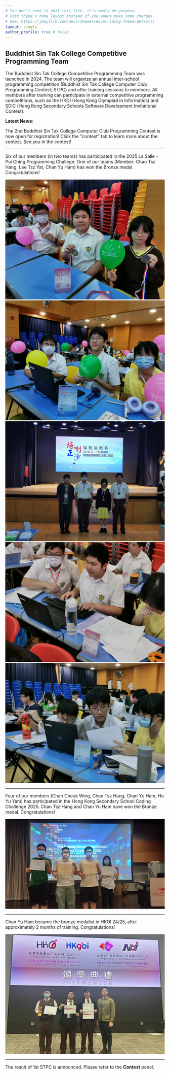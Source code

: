 ```yaml
---
# You don't need to edit this file, it's empty on purpose.
# Edit theme's home layout instead if you wanna make some changes
# See: https://jekyllrb.com/docs/themes/#overriding-theme-defaults
layout: single
author_profile: true # false
---
```


## Buddhist Sin Tak College Competitive Programming Team

The Buddhist Sin Tak College Competitive Programming Team was launched in 2024. The team will organize an annual inter-school programming competition (Buddhist Sin Tak College Computer Club Programming Contest; STPC) and offer training sessions to members. All members after training can participate in external competitive programming competitions, such as the HKOI (Hong Kong Olympiad in Informatics) and SDIC (Hong Kong Secondary Schools Software Development Invitational Contest).

**Latest News**:

The 2nd Buddhist Sin Tak College Computer Club Programming Contest is now open for registration! Click the "contest" tab to learn more about the contest. See you in the contest!

---

Six of our members (in two teams) has participated in the 2025 La Salle - Pui Ching Programming Challege. One of our teams (Member: Chan Tsz Hang, Lee Tsz Yat, Chan Yu Ham) has won the Bronze medal. Congratulations!

![25lscct](/assets/files/gallery/25lscct/25lscct1.jpg)
![25lscct](/assets/files/gallery/25lscct/25lscct2.jpg)
![25lscct](/assets/files/gallery/25lscct/25lscct3.jpg)
![25lscct](/assets/files/gallery/25lscct/25lscct4.jpg)
![25lscct](/assets/files/gallery/25lscct/25lscct5.jpg)

---

Four of our members (Chan Cheuk Wing, Chan Tsz Hang, Chan Yu Ham, Ho Yu Yam) has participated in the Hong Kong Secondary School Coding Challenge 2025. Chan Tsz Hang and Chan Yu Ham have won the Bronze medal. Congratulations!

![2425-hksc-award](/assets/files/gallery/hksc2425.jpg)

---

Chan Yu Ham became the bronze medalist in HKOI 24/25, after approximately 2 months of training. Congratulations! 

![2425-hkoi-award](/assets/files/gallery/2425hkoi.jpeg)

---

The result of 1st STPC is announced. Please refer to the **Contest** panel. 